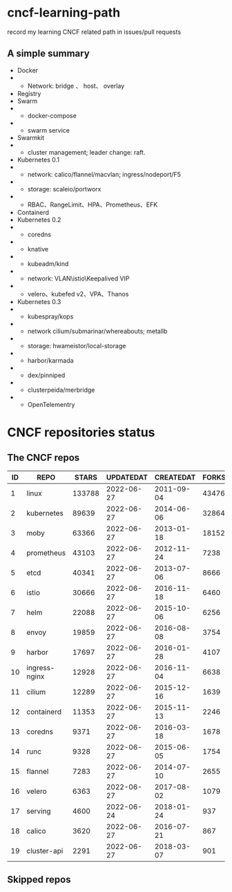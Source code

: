 # cncf-learning-path
record my learning CNCF related path in issues/pull requests

## A simple summary
- Docker
- - Network: bridge 、 host、 overlay
- Registry
- Swarm
- - docker-compose
- - swarm service
- Swarmkit
- - cluster management; leader change: raft.
- Kubernetes 0.1
- - network: calico/flannel/macvlan; ingress/nodeport/F5
- - storage: scaleio/portworx
- - RBAC、RangeLimit、HPA、Prometheus、EFK
- Containerd
- Kubernetes 0.2
- - coredns
- - knative
- - kubeadm/kind
- - network: VLAN\istio\Keepalived VIP
- - velero、kubefed v2、VPA、Thanos
- Kubernetes 0.3
- - kubespray/kops
- - network cilium/submarinar/whereabouts; metallb
- - storage: hwameistor/local-storage
- - harbor/karmada
- - dex/pinniped
- - clusterpeida/merbridge
- - OpenTelementry

# CNCF repositories status
<!--START_SECTION:github_repos-->
## The CNCF repos
| ID |     REPO      | STARS  | UPDATEDAT  | CREATEDAT  | FORKSCOUNT |
|----|---------------|--------|------------|------------|------------|
|  1 | linux         | 133788 | 2022-06-27 | 2011-09-04 |      43476 |
|  2 | kubernetes    |  89639 | 2022-06-27 | 2014-06-06 |      32864 |
|  3 | moby          |  63366 | 2022-06-27 | 2013-01-18 |      18152 |
|  4 | prometheus    |  43103 | 2022-06-27 | 2012-11-24 |       7238 |
|  5 | etcd          |  40341 | 2022-06-27 | 2013-07-06 |       8666 |
|  6 | istio         |  30666 | 2022-06-27 | 2016-11-18 |       6460 |
|  7 | helm          |  22088 | 2022-06-27 | 2015-10-06 |       6256 |
|  8 | envoy         |  19859 | 2022-06-27 | 2016-08-08 |       3754 |
|  9 | harbor        |  17697 | 2022-06-27 | 2016-01-28 |       4107 |
| 10 | ingress-nginx |  12928 | 2022-06-27 | 2016-11-04 |       6638 |
| 11 | cilium        |  12289 | 2022-06-27 | 2015-12-16 |       1639 |
| 12 | containerd    |  11353 | 2022-06-27 | 2015-11-13 |       2246 |
| 13 | coredns       |   9371 | 2022-06-27 | 2016-03-18 |       1678 |
| 14 | runc          |   9328 | 2022-06-27 | 2015-06-05 |       1754 |
| 15 | flannel       |   7283 | 2022-06-27 | 2014-07-10 |       2655 |
| 16 | velero        |   6363 | 2022-06-27 | 2017-08-02 |       1079 |
| 17 | serving       |   4600 | 2022-06-24 | 2018-01-24 |        937 |
| 18 | calico        |   3620 | 2022-06-27 | 2016-07-21 |        867 |
| 19 | cluster-api   |   2291 | 2022-06-27 | 2018-03-07 |        901 |



## Skipped repos
<!--END_SECTION:github_repos-->
